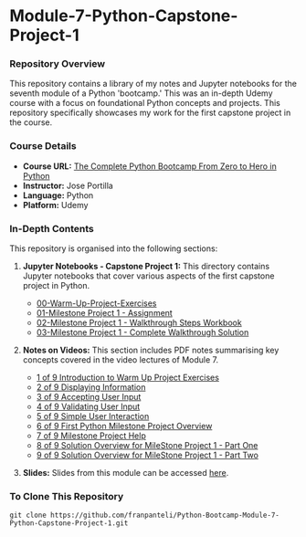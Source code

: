 # Module-7-Python-Capstone-Project-1

### Repository Overview
This repository contains a library of my notes and Jupyter notebooks for the seventh module of a Python 'bootcamp.' This was an in-depth Udemy course with a focus on foundational Python concepts and projects. This repository specifically showcases my work for the first capstone project in the course.

### Course Details
- **Course URL:** [The Complete Python Bootcamp From Zero to Hero in Python](https://www.udemy.com/course/complete-python-bootcamp/?couponCode=ST18MT62524)
- **Instructor:** Jose Portilla
- **Language:** Python
- **Platform:** Udemy

### In-Depth Contents
This repository is organised into the following sections:

1. **Jupyter Notebooks - Capstone Project 1:**
   This directory contains Jupyter notebooks that cover various aspects of the first capstone project in Python.
   - [00-Warm-Up-Project-Exercises](https://github.com/franpanteli/Python-Bootcamp-Module-7-Python-Capstone-Project-1/blob/main/Jupyter%20Notebooks%20-%20Capstone%20Project%201/00-Warm-Up-Project-Exercises.ipynb)
   - [01-Milestone Project 1 - Assignment](https://github.com/franpanteli/Python-Bootcamp-Module-7-Python-Capstone-Project-1/blob/main/Jupyter%20Notebooks%20-%20Capstone%20Project%201/01-Milestone%20Project%201%20-%20Assignment.ipynb)
   - [02-Milestone Project 1 - Walkthrough Steps Workbook](https://github.com/franpanteli/Python-Bootcamp-Module-7-Python-Capstone-Project-1/blob/main/Jupyter%20Notebooks%20-%20Capstone%20Project%201/02-Milestone%20Project%201%20-%20Walkthrough%20Steps%20Workbook.ipynb)
   - [03-Milestone Project 1 - Complete Walkthrough Solution](https://github.com/franpanteli/Python-Bootcamp-Module-7-Python-Capstone-Project-1/blob/main/Jupyter%20Notebooks%20-%20Capstone%20Project%201/03-Milestone%20Project%201%20-%20Complete%20Walkthrough%20Solution.ipynb)

2. **Notes on Videos:**
   This section includes PDF notes summarising key concepts covered in the video lectures of Module 7.
   - [1 of 9 Introduction to Warm Up Project Exercises](https://github.com/franpanteli/Python-Bootcamp-Module-7-Python-Capstone-Project-1/blob/main/Notes%20on%20Videos%20-%20Module%207%20Python%20Capstone%20Project%201/1%20of%209%20Introduction%20to%20Warm%20Up%20Project%20Exercises.pdf)
   - [2 of 9 Displaying Information](https://github.com/franpanteli/Python-Bootcamp-Module-7-Python-Capstone-Project-1/blob/main/Notes%20on%20Videos%20-%20Module%207%20Python%20Capstone%20Project%201/2%20of%209%20Displaying%20Information.pdf)
   - [3 of 9 Accepting User Input](https://github.com/franpanteli/Python-Bootcamp-Module-7-Python-Capstone-Project-1/blob/main/Notes%20on%20Videos%20-%20Module%207%20Python%20Capstone%20Project%201/3%20of%209%20Accepting%20User%20Input.pdf)
   - [4 of 9 Validating User Input](https://github.com/franpanteli/Python-Bootcamp-Module-7-Python-Capstone-Project-1/blob/main/Notes%20on%20Videos%20-%20Module%207%20Python%20Capstone%20Project%201/4%20of%209%20Validating%20User%20Input.pdf)
   - [5 of 9 Simple User Interaction](https://github.com/franpanteli/Python-Bootcamp-Module-7-Python-Capstone-Project-1/blob/main/Notes%20on%20Videos%20-%20Module%207%20Python%20Capstone%20Project%201/5%20of%209%20Simple%20User%20Interaction.pdf)
   - [6 of 9 First Python Milestone Project Overview](https://github.com/franpanteli/Python-Bootcamp-Module-7-Python-Capstone-Project-1/blob/main/Notes%20on%20Videos%20-%20Module%207%20Python%20Capstone%20Project%201/6%20of%209%20First%20Python%20Milestone%20Project%20Overview.pdf)
   - [7 of 9 Milestone Project Help](https://github.com/franpanteli/Python-Bootcamp-Module-7-Python-Capstone-Project-1/blob/main/Notes%20on%20Videos%20-%20Module%207%20Python%20Capstone%20Project%201/7%20of%209%20Milestone%20Project%20Help.pdf)
   - [8 of 9 Solution Overview for MileStone Project 1 - Part One](https://github.com/franpanteli/Python-Bootcamp-Module-7-Python-Capstone-Project-1/blob/main/Notes%20on%20Videos%20-%20Module%207%20Python%20Capstone%20Project%201/8%20of%209%20Solution%20Overview%20for%20MileStone%20Project%201%20-%20Part%20One.pdf)
   - [9 of 9 Solution Overview for MileStone Project 1 - Part Two](https://github.com/franpanteli/Python-Bootcamp-Module-7-Python-Capstone-Project-1/blob/main/Notes%20on%20Videos%20-%20Module%207%20Python%20Capstone%20Project%201/9%20of%209%20Solution%20Overview%20for%20MileStone%20Project%201%20-%20Part%20Two.pdf)

3. **Slides:**
   Slides from this module can be accessed [here](https://github.com/franpanteli/Python-Bootcamp-Module-7-Python-Capstone-Project-1/blob/main/Capstone%20Project%201%20Slides.pdf).

### To Clone This Repository
```
git clone https://github.com/franpanteli/Python-Bootcamp-Module-7-Python-Capstone-Project-1.git
```
